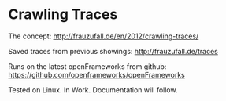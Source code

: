 Crawling Traces
===============

The concept: http://frauzufall.de/en/2012/crawling-traces/

Saved traces from previous showings: http://frauzufall.de/traces

Runs on the latest openFrameworks from github: https://github.com/openframeworks/openFrameworks

Tested on Linux. In Work. Documentation will follow.
